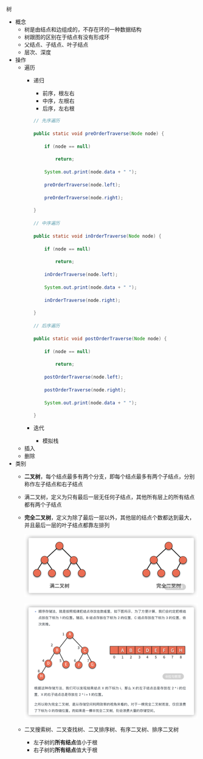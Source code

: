 树

- 概念
  - 树是由结点和边组成的，不存在环的一种数据结构
  - 树跟图的区别在于结点有没有形成环
  - 父结点、子结点、叶子结点
  - 层次、深度
- 操作
  - 遍历
    - 递归
      - 前序，根左右
      - 中序，左根右
      - 后序，左右根
      
      ```java
      // 先序遍历
      
      public static void preOrderTraverse(Node node) {
      
          if (node == null)
      
              return;
      
          System.out.print(node.data + " ");
      
          preOrderTraverse(node.left);
      
          preOrderTraverse(node.right);
      
      }
      
      // 中序遍历
      
      public static void inOrderTraverse(Node node) {
      
          if (node == null)
      
              return;
      
          inOrderTraverse(node.left);
      
          System.out.print(node.data + " ");
      
          inOrderTraverse(node.right);
      
      }
      
      // 后序遍历
      
      public static void postOrderTraverse(Node node) {
      
          if (node == null)
      
              return;
      
          postOrderTraverse(node.left);
      
          postOrderTraverse(node.right);
      
          System.out.print(node.data + " ");
      
      }
      
      ```
      
    - 迭代
      - 模拟栈
  - 插入
  - 删除
- 类别
  - **二叉树**，每个结点最多有两个分支，即每个结点最多有两个子结点，分别称作左子结点和右子结点
  
  - 满二叉树，定义为只有最后一层无任何子结点，其他所有层上的所有结点都有两个子结点
  
  - **完全二叉树**，定义为除了最后一层以外，其他层的结点个数都达到最大，并且最后一层的叶子结点都靠左排列
  
    ![image-20210531214707730](./images/image-20210531214707730.png)
  
    ![image-20210531214738288](./images/image-20210531214738288.png)
  
  - 二叉搜索树、二叉查找树、二叉排序树、有序二叉树、排序二叉树
    
    - 左子树的**所有结点**值小于根
    - 右子树的**所有结点**值大于根



